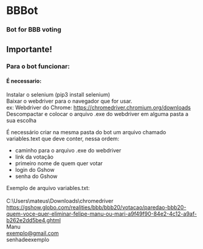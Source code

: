 # BBBot
### Bot for BBB voting

## Importante!
### Para o bot funcionar:
#### É necessario:
Instalar o selenium (pip3 install selenium) <br />
Baixar o webdriver para o navegador que for usar. <br />
ex: Webdriver do Chrome: https://chromedriver.chromium.org/downloads <br />
Descompactar e colocar o arquivo .exe do webdriver em alguma pasta a sua escolha <br />


É necessário criar na mesma pasta do bot um arquivo chamado variables.text que deve conter, nessa ordem:
- caminho para o arquivo .exe do webdriver
- link da votação
- primeiro nome de quem quer votar
- login do Gshow
- senha do Gshow

Exemplo de arquivo variables.txt: 
<br />
<br />
C:\\Users\\mateus\\Downloads\\chromedriver <br />
https://gshow.globo.com/realities/bbb/bbb20/votacao/paredao-bbb20-quem-voce-quer-eliminar-felipe-manu-ou-mari-a9f49f90-84e2-4c12-a9af-b262e2dd5be4.ghtml <br />
Manu <br />
exemplo@gmail.com <br />
senhadeexemplo <br />

